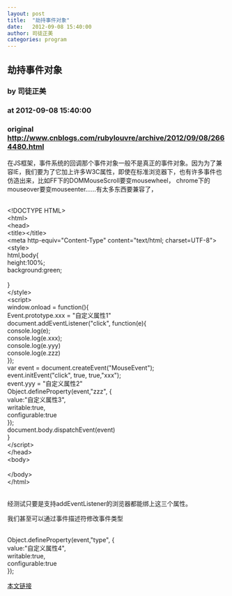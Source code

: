 ```yaml
---
layout: post
title:  "劫持事件对象"
date:   2012-09-08 15:40:00
author: 司徒正美
categories: program
---
```


## 劫持事件对象
### by 司徒正美
### at 2012-09-08 15:40:00
### original <http://www.cnblogs.com/rubylouvre/archive/2012/09/08/2664480.html>

<p>在JS框架，事件系统的回调那个事件对象一般不是真正的事件对象。因为为了兼容IE，我们要为了它加上许多W3C属性，即使在标准浏览器下，也有许多事件也仿造出来，比如FF下的DOMMouseScroll要变mousewheel， chrome下的mouseover要变mouseenter……有太多东西要兼容了，</p><br>&lt;!DOCTYPE HTML&gt;<br>&lt;html&gt;<br>    &lt;head&gt;<br>        &lt;title&gt;&lt;/title&gt;<br>        &lt;meta http-equiv=&quot;Content-Type&quot; content=&quot;text/html; charset=UTF-8&quot;&gt;<br>        &lt;style&gt;<br>            html,body{<br>                height:100%;<br>                background:green;<br><br>            }<br>        &lt;/style&gt;<br>        &lt;script&gt;<br>            window.onload = function(){<br>                Event.prototype.xxx = "自定义属性1"<br>                document.addEventListener("click", function(e){<br>                    console.log(e);<br>                    console.log(e.xxx);<br>                    console.log(e.yyy)<br>                    console.log(e.zzz)<br>                });<br>                var event = document.createEvent("MouseEvent");<br>                event.initEvent("click", true, true,"xxx");<br>                event.yyy = "自定义属性2"<br>                Object.defineProperty(event,"zzz", {<br>                    value:"自定义属性3",<br>                    writable:true,<br>                    configurable:true<br>                });<br>                document.body.dispatchEvent(event)<br>            }<br>        &lt;/script&gt;<br>    &lt;/head&gt;<br>    &lt;body&gt;<br><br>    &lt;/body&gt;<br>&lt;/html&gt;<br><br><p>经测试只要是支持addEventListener的浏览器都能绑上这三个属性。</p><p>我们甚至可以通过事件描述符修改事件类型</p><br>  Object.defineProperty(event,"type", {<br>                    value:"自定义属性4",<br>                    writable:true,<br>                    configurable:true<br>                });<br><img src="http://www.cnblogs.com/rubylouvre/aggbug/2664480.html?type=1" width="1" height="1" alt=""><p><a href="http://www.cnblogs.com/rubylouvre/archive/2012/09/08/2664480.html">本文链接</a></p>